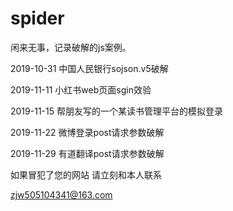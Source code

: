 # spider
闲来无事，记录破解的js案例。


2019-10-31       中国人民银行sojson.v5破解

2019-11-11       小红书web页面sgin效验

2019-11-15       帮朋友写的一个某读书管理平台的模拟登录

2019-11-22       微博登录post请求参数破解

2019-11-29       有道翻译post请求参数破解



如果冒犯了您的网站   请立刻和本人联系

zjw505104341@163.com

